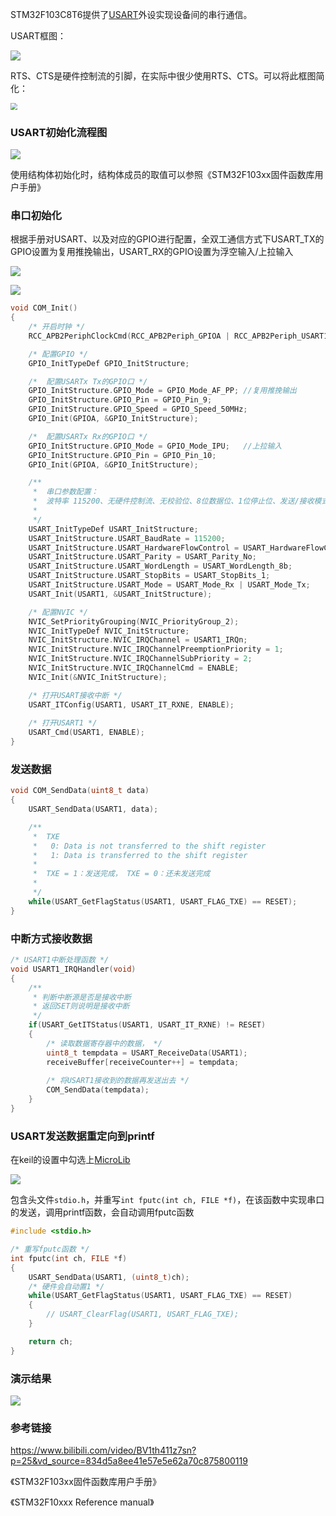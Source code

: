 STM32F103C8T6提供了[USART](https://baike.baidu.com/item/USART?fromModule=lemma_search-box)外设实现设备间的串行通信。

USART框图：

 ![](图片\USART框图.png)

RTS、CTS是硬件控制流的引脚，在实际中很少使用RTS、CTS。可以将此框图简化：

 <img src="图片\USART简化框图.png" style="zoom: 67%;" />

### USART初始化流程图

 ![](图片\USART初始化流程.png)

使用结构体初始化时，结构体成员的取值可以参照《STM32F103xx固件函数库用户手册》

### 串口初始化

根据手册对USART、以及对应的GPIO进行配置，全双工通信方式下USART_TX的GPIO设置为复用推挽输出，USART_RX的GPIO设置为浮空输入/上拉输入

 ![](图片\USART配置1.png)

 ![](图片\USART配置2.png)

```c
void COM_Init()
{
    /* 开启时钟 */
    RCC_APB2PeriphClockCmd(RCC_APB2Periph_GPIOA | RCC_APB2Periph_USART1, ENABLE);

    /* 配置GPIO */
    GPIO_InitTypeDef GPIO_InitStructure;

    /*	配置USARTx Tx的GPIO口 */
    GPIO_InitStructure.GPIO_Mode = GPIO_Mode_AF_PP;	//复用推挽输出
    GPIO_InitStructure.GPIO_Pin = GPIO_Pin_9;
    GPIO_InitStructure.GPIO_Speed = GPIO_Speed_50MHz;
    GPIO_Init(GPIOA, &GPIO_InitStructure);

    /*	配置USARTx Rx的GPIO口 */
    GPIO_InitStructure.GPIO_Mode = GPIO_Mode_IPU;	//上拉输入
    GPIO_InitStructure.GPIO_Pin = GPIO_Pin_10;
    GPIO_Init(GPIOA, &GPIO_InitStructure);

    /**
	 *  串口参数配置：
	 * 	波特率 115200、无硬件控制流、无校验位、8位数据位、1位停止位、发送/接收模式
	 *  
	 */
    USART_InitTypeDef USART_InitStructure;
    USART_InitStructure.USART_BaudRate = 115200;
    USART_InitStructure.USART_HardwareFlowControl = USART_HardwareFlowControl_None;
    USART_InitStructure.USART_Parity = USART_Parity_No;
    USART_InitStructure.USART_WordLength = USART_WordLength_8b;
    USART_InitStructure.USART_StopBits = USART_StopBits_1;
    USART_InitStructure.USART_Mode = USART_Mode_Rx | USART_Mode_Tx;
    USART_Init(USART1, &USART_InitStructure);

    /* 配置NVIC */
	NVIC_SetPriorityGrouping(NVIC_PriorityGroup_2);
	NVIC_InitTypeDef NVIC_InitStructure;
	NVIC_InitStructure.NVIC_IRQChannel = USART1_IRQn;
	NVIC_InitStructure.NVIC_IRQChannelPreemptionPriority = 1;
	NVIC_InitStructure.NVIC_IRQChannelSubPriority = 2;
	NVIC_InitStructure.NVIC_IRQChannelCmd = ENABLE;
	NVIC_Init(&NVIC_InitStructure);

	/* 打开USART接收中断 */
    USART_ITConfig(USART1, USART_IT_RXNE, ENABLE);
    
    /* 打开USART1 */
    USART_Cmd(USART1, ENABLE);
}

```

### 发送数据

```c
void COM_SendData(uint8_t data)
{
    USART_SendData(USART1, data);

	/**
	 *  TXE
	 *   0: Data is not transferred to the shift register
     *   1: Data is transferred to the shift register
	 * 	
	 * 	TXE = 1：发送完成， TXE = 0：还未发送完成
	 * 
	 */
	while(USART_GetFlagStatus(USART1, USART_FLAG_TXE) == RESET);	
}
```

### 中断方式接收数据

```c
/* USART1中断处理函数 */
void USART1_IRQHandler(void)
{
	/**
	 * 判断中断源是否是接收中断
	 * 返回SET则说明是接收中断
	 */
	if(USART_GetITStatus(USART1, USART_IT_RXNE) != RESET)
	{
		/* 读取数据寄存器中的数据， */
		uint8_t tempdata = USART_ReceiveData(USART1);
		receiveBuffer[receiveCounter++] = tempdata;
        
        /* 将USART1接收到的数据再发送出去 */
		COM_SendData(tempdata);
	}
}
```

### USART发送数据重定向到printf

在keil的设置中勾选上[MicroLib](https://www.keil.com/arm/microlib.asp)

 ![](图片\microLib设置.png)

包含头文件`stdio.h`，并重写`int fputc(int ch, FILE *f)`，在该函数中实现串口的发送，调用printf函数，会自动调用fputc函数

```c
#include <stdio.h>

/* 重写fputc函数 */
int fputc(int ch, FILE *f)
{
	USART_SendData(USART1, (uint8_t)ch);
	/* 硬件会自动置1 */
	while(USART_GetFlagStatus(USART1, USART_FLAG_TXE) == RESET)	
	{
		// USART_ClearFlag(USART1, USART_FLAG_TXE);
	}

	return ch;
}
```

### 演示结果

 ![](图片\串口演示结果.png)

### 参考链接

https://www.bilibili.com/video/BV1th411z7sn?p=25&vd_source=834d5a8ee41e57e5e62a70c875800119

《STM32F103xx固件函数库用户手册》

《STM32F10xxx  Reference manual》